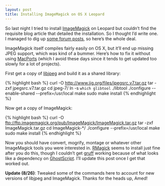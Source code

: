 ```yaml
--- 
layout: post
title: Installing ImageMagick on OS X Leopard
---
```

So last night I tried to install <a href="http://www.imagemagick.org/">ImageMagick</a> on Leopard but couldn’t find the requisite blog article that detailed the installation. So I thought I’d write one. I managed to dig up <a href="http://www.imagemagick.org/discourse-server/viewtopic.php?f=1&amp;t=9823">some forum posts</a>, so here’s the whole deal.

ImageMagick itself compiles fairly easily on <span class="caps">OS X</span>, but it’ll end up missing <span class="caps">JPEG</span> support, which was kind of a bummer. Here’s how to fix it without using <a href="http://www.macports.org/">MacPorts</a> (which I avoid these days since it tends to get updated too slowly for a lot of projects).

First get a copy of <a href="http://www.ijg.org/">libjpeg</a> and build it as a shared library:

{% highlight bash %}
curl -O http://www.ijg.org/files/jpegsrc.v7.tar.gz
tar -zxf jpegsrc.v7.tar.gz
cd jpeg-7/
ln -s `which glibtool` ./libtool
./configure --enable-shared --prefix=/usr/local
make
sudo make install
{% endhighlight %}

Now get a copy of ImageMagick:

{% highlight bash %}
curl -O ftp://ftp.imagemagick.org/pub/ImageMagick/ImageMagick.tar.gz
tar -zxf ImageMagick.tar.gz
cd ImageMagick-*/
./configure --prefix=/usr/local
make
sudo make install
{% endhighlight %}

Now you should have convert, mogrify, montage or whatever other ImageMagick tools you were interested in. <a href="http://rmagick.rubyforge.org/">RMagick</a> seems to install just fine after you do this, though I couldn’t get <a href="http://nubyonrails.com/pages/gruff">gruff</a> working because of what looks like a dependency on <a href="http://www.ghostscript.com/">GhostScript</a>. I’ll update this post once I get that worked out.

**Update (8/26)**: Tweaked some of the commands here to account for new versions of libjpeg and ImageMagick. Thanks for the heads up, Amed!
